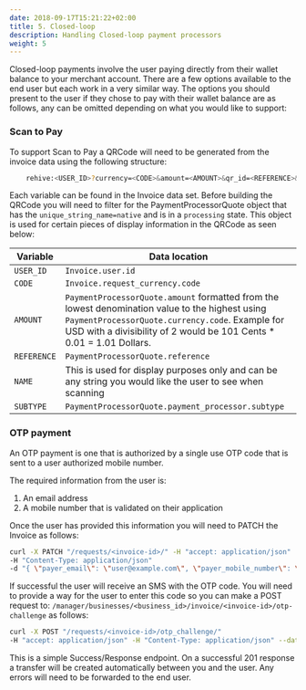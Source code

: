 ```yaml
---
date: 2018-09-17T15:21:22+02:00
title: 5. Closed-loop
description: Handling Closed-loop payment processors
weight: 5
---
```


Closed-loop payments involve the user paying directly from their wallet balance to your merchant account. There are a few options available to the end user but each work in a very similar way. The options you should present to the user if they chose to pay with their wallet balance are as follows, any can be omitted depending on what you would like to support:

### Scan to Pay
To support Scan to Pay a QRCode will need to be generated from the invoice data using the following structure:

```bash
    rehive:<USER_ID>?currency=<CODE>&amount=<AMOUNT>&qr_id=<REFERENCE>&name=<NAME>(&subtype=<SUBTYPE>)
```

Each variable can be found in the Invoice data set. Before building the QRCode you will need to filter for the PaymentProcessorQuote object that has the `unique_string_name=native` and is in a `processing` state. This object is used for certain pieces of display information in the QRCode as seen below:

Variable | Data location
---|---
`USER_ID` | `Invoice.user.id`
`CODE` | `Invoice.request_currency.code`
`AMOUNT` | `PaymentProcessorQuote.amount` formatted from the lowest denomination value to the highest using `PaymentProcessorQuote.currency.code`. Example for USD with a divisibility of 2 would be 101 Cents * 0.01 = 1.01 Dollars.
`REFERENCE` | `PaymentProcessorQuote.reference`
`NAME` | This is used for display purposes only and can be any string you would like the user to see when scanning
`SUBTYPE` | `PaymentProcessorQuote.payment_processor.subtype`



### OTP payment

An OTP payment is one that is authorized by a single use OTP code that is sent to a user authorized mobile number.

The required information from the user is:
1. An email address
2. A mobile number that is validated on their application

Once the user has provided this information you will need to PATCH the Invoice as follows:
```bash
curl -X PATCH "/requests/<invoice-id>/" -H "accept: application/json" 
-H "Content-Type: application/json" 
-d "{ \"payer_email\": \"user@example.com\", \"payer_mobile_number\": \"+27777777777\"}"
```

If successful the user will receive an SMS with the OTP code. You will need to provide a way for the user to enter this code so you can make a POST request to: `/manager/businesses/<business_id>/invoice/<invoice-id>/otp-challenge` as follows:
```bash
curl -X POST "/requests/<invoice-id>/otp_challenge/" 
-H "accept: application/json" -H "Content-Type: application/json" --data '{"otp": "401703"}'
```

This is a simple Success/Response endpoint. On a successful 201 response a transfer will be created automatically between you and the user. Any errors will need to be forwarded to the end user.







